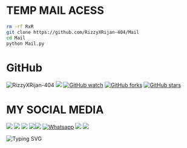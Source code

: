 # TEMP MAIL ACESS 
```bash
rm -rf RxR
git clone https://github.com/RizzyXRijan-404/Mail
cd Mail
python Mail.py
```
# GitHub 
![RizzyXRijan-404](https://komarev.com/ghpvc/?username=RizzyXRijan-404&color=blue)
<a href="https://github.RizzyXRijan-404.com/"><img src="https://img.shields.io/github/followers/RizzyXRijan-404?label=followers&style=social"/></a>
[![GitHub watch](https://img.shields.io/github/watchers/RizzyXRijan-404/FILE.svg?style=social&label=Watch)](https://GitHub.com/RizzyXRijan-404/FILE/watchers/)
[![GitHub forks](https://img.shields.io/github/forks/RizzyXRijan-404/FILE.svg?style=social&label=Fork)](https://GitHub.com/RizzyXRijan-404/FILE/network/)
[![GitHub stars](https://img.shields.io/github/stars/YounisXyz/OPEN_CODE.svg?style=social&label=Star)](https://GitHub.com/RizzyXRijan-404/FILE/stargazers/)
# MY SOCIAL MEDIA 
[![](https://img.shields.io/badge/Github-black?logo=Github&logoColor=black&labelColor=white)](https://github.com/RizzyXRijan-404) [![](https://img.shields.io/badge/Twitter-blue?logo=Twitter&logoColor=White&labelColor=white)](https://mobile.twitter.com/RizzyXRijan-404)
[![](https://img.shields.io/badge/Facebook-blue?logo=Facebook&logoColor=blue&labelColor=white)](https://www.facebook.com/rohit.delete7)
[![](https://img.shields.io/badge/Messenger-red?logo=Messenger&logoColor=red&labelColor=black)](https://m.me/rohit.delete7)[![](https://img.shields.io/badge/Instagram-red?logo=Instagram&logoColor=red&labelColor=white)](https://www.instagram.com/rohiteyyy7) 
[![Whatsapp](https://img.shields.io/badge/Whatsapp-Rizzy•Rijan-deepgreen?style=flat-square&logo=whatsapp)]([[https://chat.whatsapp.com/GKCh3wB9KoU9oDuy0MsZ7v](https://chat.whatsapp.com/GKCh3wB9KoU9oDuy0MsZ7v)](https://chat.whatsapp.com/GKCh3wB9KoU9oDuy0MsZ7v))
[![](https://img.shields.io/badge/YouTube-black?logo=YouTube&logoColor=black&labelColor=white)](https://www.youtube.com/@Rizzyyyffx)
[![](https://img.shields.io/badge/YouTube-red?logo=YouTube&logoColor=red&labelColor=white)](https://youtube.com/@MRTRICKERXYZ)

![Typing SVG](https://readme-typing-svg.herokuapp.com?lines=Dont+Forget+To+Follow+Me+On+GitHub!+)
